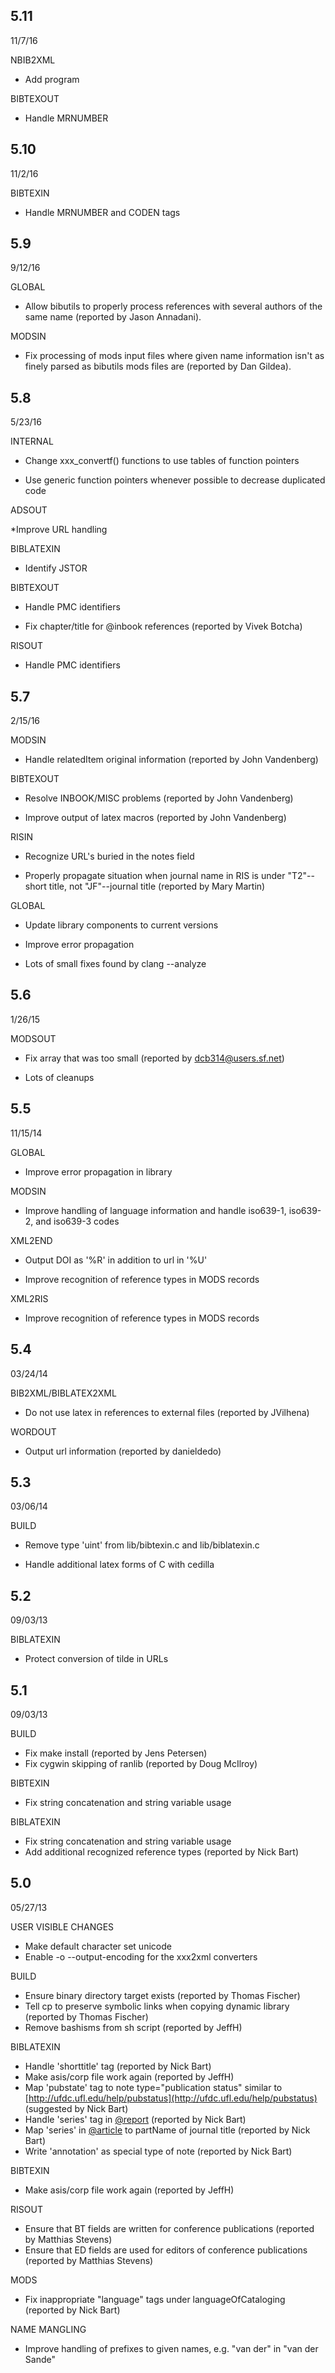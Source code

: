 ## 5.11

11/7/16

NBIB2XML

*   Add program

BIBTEXOUT

*   Handle MRNUMBER

## 5.10

11/2/16

BIBTEXIN

*   Handle MRNUMBER and CODEN tags

## 5.9

9/12/16

GLOBAL

*   Allow bibutils to properly process references with several authors of the same name (reported by Jason Annadani).

MODSIN

*   Fix processing of mods input files where given name information isn't as finely parsed as bibutils mods files are (reported by Dan Gildea).

## 5.8

5/23/16

INTERNAL

*   Change xxx\_convertf() functions to use tables of function pointers
    
*   Use generic function pointers whenever possible to decrease duplicated code
    

ADSOUT

\*Improve URL handling

BIBLATEXIN

*   Identify JSTOR

BIBTEXOUT

*   Handle PMC identifiers
    
*   Fix chapter/title for @inbook references (reported by Vivek Botcha)
    

RISOUT

*   Handle PMC identifiers

## 5.7

2/15/16

MODSIN

*   Handle relatedItem original information (reported by John Vandenberg)

BIBTEXOUT

*   Resolve INBOOK/MISC problems (reported by John Vandenberg)
    
*   Improve output of latex macros (reported by John Vandenberg)
    

RISIN

*   Recognize URL's buried in the notes field
    
*   Properly propagate situation when journal name in RIS is under "T2"--short title, not "JF"--journal title (reported by Mary Martin)
    

GLOBAL

*   Update library components to current versions
    
*   Improve error propagation
    
*   Lots of small fixes found by clang --analyze
    

## 5.6

1/26/15

MODSOUT

*   Fix array that was too small (reported by dcb314@users.sf.net)
    
*   Lots of cleanups
    

## 5.5

11/15/14

GLOBAL

*   Improve error propagation in library

MODSIN

*   Improve handling of language information and handle iso639-1, iso639-2, and iso639-3 codes

XML2END

*   Output DOI as '%R' in addition to url in '%U'
    
*   Improve recognition of reference types in MODS records
    

XML2RIS

*   Improve recognition of reference types in MODS records

## 5.4

03/24/14

BIB2XML/BIBLATEX2XML

*   Do not use latex in references to external files (reported by JVilhena)

WORDOUT

*   Output url information (reported by danieldedo)

## 5.3

03/06/14

BUILD

*   Remove type 'uint' from lib/bibtexin.c and lib/biblatexin.c
    
*   Handle additional latex forms of C with cedilla
    

## 5.2

09/03/13

BIBLATEXIN

*   Protect conversion of tilde in URLs

## 5.1

09/03/13

BUILD

*   Fix make install (reported by Jens Petersen)
*   Fix cygwin skipping of ranlib (reported by Doug McIlroy)

BIBTEXIN

*   Fix string concatenation and string variable usage

BIBLATEXIN

*   Fix string concatenation and string variable usage
*   Add additional recognized reference types (reported by Nick Bart)

## 5.0

05/27/13

USER VISIBLE CHANGES

*   Make default character set unicode
*   Enable -o --output-encoding for the xxx2xml converters

BUILD

*   Ensure binary directory target exists (reported by Thomas Fischer)
*   Tell cp to preserve symbolic links when copying dynamic library (reported by Thomas Fischer)
*   Remove bashisms from sh script (reported by JeffH)

BIBLATEXIN

*   Handle 'shorttitle' tag (reported by Nick Bart)
*   Make asis/corp file work again (reported by JeffH)
*   Map 'pubstate' tag to note type="publication status" similar to [http://ufdc.ufl.edu/help/pubstatus](http://ufdc.ufl.edu/help/pubstatus) (suggested by Nick Bart)
*   Handle 'series' tag in [@report](https://sourceforge.net/u/report/) (reported by Nick Bart)
*   Map 'series' in [@article](https://sourceforge.net/u/article/) to partName of journal title (reported by Nick Bart)
*   Write 'annotation' as special type of note (reported by Nick Bart)

BIBTEXIN

*   Make asis/corp file work again (reported by JeffH)

RISOUT

*   Ensure that BT fields are written for conference publications (reported by Matthias Stevens)
*   Ensure that ED fields are used for editors of conference publications (reported by Matthias Stevens)

MODS

*   Fix inappropriate "language" tags under languageOfCataloging (reported by Nick Bart)

NAME MANGLING

*   Improve handling of prefixes to given names, e.g. "van der" in "van der Sande"
